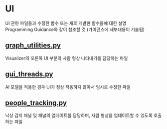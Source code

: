 # UI
UI 관련 파일들과 수정한 함수 또는 새로 개발한 함수들에 대한 설명\
Programming Guidance와 같이 참조할 것 (가이던스에 세부내용이 기술됨)
## [graph_utilities.py](./graph_utilities.md)
Visualizer의 오른쪽 UI 부분의 사람 형상 나타내기를 담당하는 파일
## [gui_threads.py](./gui_threads.md)
AI 모델을 적용한 경우 UI가 정상 작동하지 않아서 임시로 수정한 파일
## [people_tracking.py](./people_tracking.md)
낙상 감지 패널 및 패널의 업데이트를 담당하며, 사람 형상을 업데이트할 수 있도록 호출하는 파일